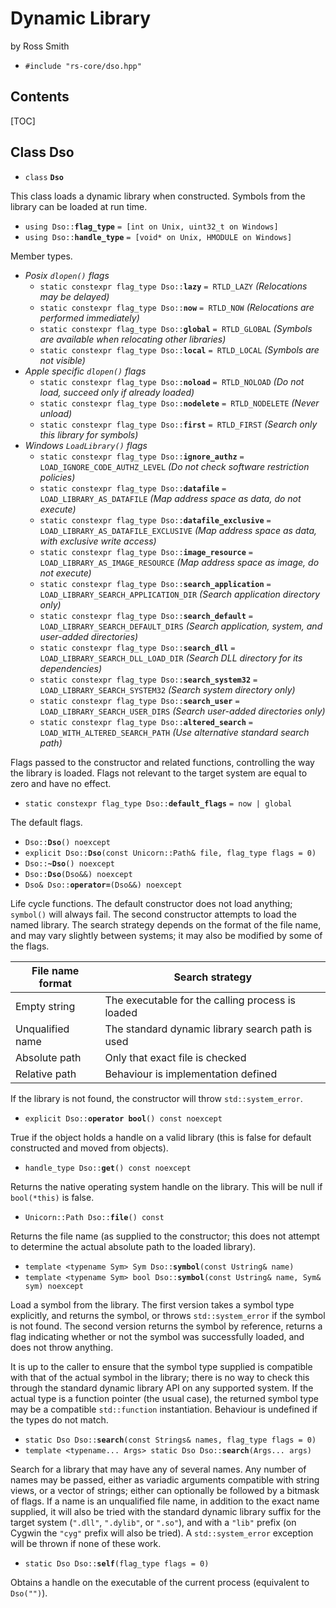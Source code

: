 # Dynamic Library #

by Ross Smith

* `#include "rs-core/dso.hpp"`

## Contents ##

[TOC]

## Class Dso ##

* `class` **`Dso`**

This class loads a dynamic library when constructed. Symbols from the library
can be loaded at run time.

* `using Dso::`**`flag_type`** `= [int on Unix, uint32_t on Windows]`
* `using Dso::`**`handle_type`** `= [void* on Unix, HMODULE on Windows]`

Member types.

* _Posix `dlopen()` flags_
    * `static constexpr flag_type Dso::`**`lazy`**                `= RTLD_LAZY`                            _(Relocations may be delayed)_
    * `static constexpr flag_type Dso::`**`now`**                 `= RTLD_NOW`                             _(Relocations are performed immediately)_
    * `static constexpr flag_type Dso::`**`global`**              `= RTLD_GLOBAL`                          _(Symbols are available when relocating other libraries)_
    * `static constexpr flag_type Dso::`**`local`**               `= RTLD_LOCAL`                           _(Symbols are not visible)_
* _Apple specific `dlopen()` flags_
    * `static constexpr flag_type Dso::`**`noload`**              `= RTLD_NOLOAD`                          _(Do not load, succeed only if already loaded)_
    * `static constexpr flag_type Dso::`**`nodelete`**            `= RTLD_NODELETE`                        _(Never unload)_
    * `static constexpr flag_type Dso::`**`first`**               `= RTLD_FIRST`                           _(Search only this library for symbols)_
* _Windows `LoadLibrary()` flags_
    * `static constexpr flag_type Dso::`**`ignore_authz`**        `= LOAD_IGNORE_CODE_AUTHZ_LEVEL`         _(Do not check software restriction policies)_
    * `static constexpr flag_type Dso::`**`datafile`**            `= LOAD_LIBRARY_AS_DATAFILE`             _(Map address space as data, do not execute)_
    * `static constexpr flag_type Dso::`**`datafile_exclusive`**  `= LOAD_LIBRARY_AS_DATAFILE_EXCLUSIVE`   _(Map address space as data, with exclusive write access)_
    * `static constexpr flag_type Dso::`**`image_resource`**      `= LOAD_LIBRARY_AS_IMAGE_RESOURCE`       _(Map address space as image, do not execute)_
    * `static constexpr flag_type Dso::`**`search_application`**  `= LOAD_LIBRARY_SEARCH_APPLICATION_DIR`  _(Search application directory only)_
    * `static constexpr flag_type Dso::`**`search_default`**      `= LOAD_LIBRARY_SEARCH_DEFAULT_DIRS`     _(Search application, system, and user-added directories)_
    * `static constexpr flag_type Dso::`**`search_dll`**          `= LOAD_LIBRARY_SEARCH_DLL_LOAD_DIR`     _(Search DLL directory for its dependencies)_
    * `static constexpr flag_type Dso::`**`search_system32`**     `= LOAD_LIBRARY_SEARCH_SYSTEM32`         _(Search system directory only)_
    * `static constexpr flag_type Dso::`**`search_user`**         `= LOAD_LIBRARY_SEARCH_USER_DIRS`        _(Search user-added directories only)_
    * `static constexpr flag_type Dso::`**`altered_search`**      `= LOAD_WITH_ALTERED_SEARCH_PATH`        _(Use alternative standard search path)_

Flags passed to the constructor and related functions, controlling the way the
library is loaded. Flags not relevant to the target system are equal to zero
and have no effect.

* `static constexpr flag_type Dso::`**`default_flags`** `= now | global`

The default flags.

* `Dso::`**`Dso`**`() noexcept`
* `explicit Dso::`**`Dso`**`(const Unicorn::Path& file, flag_type flags = 0)`
* `Dso::`**`~Dso`**`() noexcept`
* `Dso::`**`Dso`**`(Dso&&) noexcept`
* `Dso& Dso::`**`operator=`**`(Dso&&) noexcept`

Life cycle functions. The default constructor does not load anything;
`symbol()` will always fail. The second constructor attempts to load the named
library. The search strategy depends on the format of the file name, and may
vary slightly between systems; it may also be modified by some of the flags.

File name format  | Search strategy
----------------  | ---------------
Empty string      | The executable for the calling process is loaded
Unqualified name  | The standard dynamic library search path is used
Absolute path     | Only that exact file is checked
Relative path     | Behaviour is implementation defined

If the library is not found, the constructor will throw `std::system_error`.

* `explicit Dso::`**`operator bool`**`() const noexcept`

True if the object holds a handle on a valid library (this is false for
default constructed and moved from objects).

* `handle_type Dso::`**`get`**`() const noexcept`

Returns the native operating system handle on the library. This will be null
if `bool(*this)` is false.

* `Unicorn::Path Dso::`**`file`**`() const`

Returns the file name (as supplied to the constructor; this does not attempt
to determine the actual absolute path to the loaded library).

* `template <typename Sym> Sym Dso::`**`symbol`**`(const Ustring& name)`
* `template <typename Sym> bool Dso::`**`symbol`**`(const Ustring& name, Sym& sym) noexcept`

Load a symbol from the library. The first version takes a symbol type
explicitly, and returns the symbol, or throws `std::system_error` if the
symbol is not found. The second version returns the symbol by reference,
returns a flag indicating whether or not the symbol was successfully loaded,
and does not throw anything.

It is up to the caller to ensure that the symbol type supplied is compatible
with that of the actual symbol in the library; there is no way to check this
through the standard dynamic library API on any supported system. If the
actual type is a function pointer (the usual case), the returned symbol type
may be a compatible `std::function` instantiation. Behaviour is undefined if
the types do not match.

* `static Dso Dso::`**`search`**`(const Strings& names, flag_type flags = 0)`
* `template <typename... Args> static Dso Dso::`**`search`**`(Args... args)`

Search for a library that may have any of several names. Any number of names
may be passed, either as variadic arguments compatible with string views, or a
vector of strings; either can optionally be followed by a bitmask of flags. If
a name is an unqualified file name, in addition to the exact name supplied, it
will also be tried with the standard dynamic library suffix for the target
system (`".dll"`, `".dylib"`, or `".so"`), and with a `"lib"` prefix (on
Cygwin the `"cyg"` prefix will also be tried). A `std::system_error` exception
will be thrown if none of these work.

* `static Dso Dso::`**`self`**`(flag_type flags = 0)`

Obtains a handle on the executable of the current process (equivalent to
`Dso("")`).
